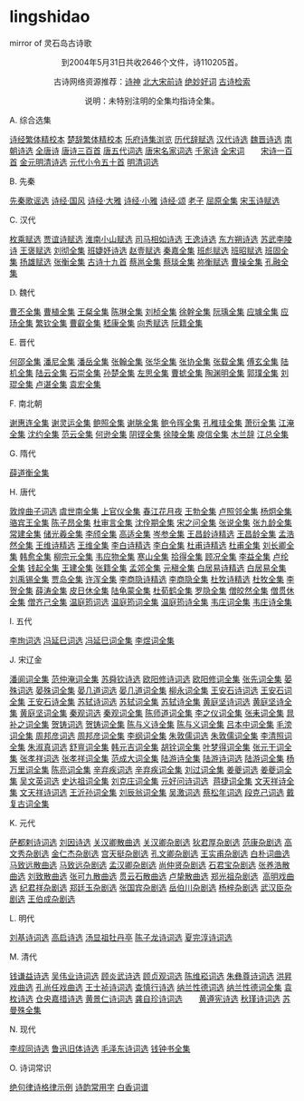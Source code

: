 lingshidao
==========

mirror of 灵石岛古诗歌


<html>

<head>
<meta http-equiv="Content-Type" content="text/html; charset=gb2312">
<meta name="GENERATOR" content="Microsoft FrontPage 4.0">
<meta name="ProgId" content="FrontPage.Editor.Document">
<link rel="stylesheet" href="../style.css"><title>古诗库：古诗典藏</title>
<base target="_blank">
</head>

<body>
<p align="center">到2004年5月31日共收2646个文件，诗110205首。 
<p align="center">古诗网络资源推荐：<a href="http://www.cpoetry.com">诗神</a> 
<a href="http://chinese.pku.edu.cn/tang/">北大宋前诗</a> <a href="http://toppoem.myrice.com">绝妙好词</a>  
 <a href="http://www.lingshidao.com/jiansuo.htm">古诗检索</a> 
<p align="center">说明：未特别注明的全集均指诗全集。</p> 
<p align="left">A. 综合选集</p>           
<p align="left"><a href="shijing2.htm">诗经繁体精校本</a> <a href="chuci.htm">楚辞繁体精校本</a>                  
      <a href="yuefu/index.htm" target="_self">乐府诗集浏览</a>                  
 <a href="cifu.chm">历代辞赋选</a>                  
      <a href="handai.htm">汉代诗选</a> <a href="weidai.htm">魏晋诗选</a> <a href="liuchao.htm">南朝诗选</a>                  
      <a href="tangshi/index.htm" target="_self">全唐诗</a>                  
 <a href="tangdai.htm">唐诗三百首</a>                 
      <a href="wudai.htm">唐五代词选</a> <a href="tangsong.htm">唐宋名家词选</a> <a href="qianjia.htm">千家诗</a> 
<a href="songci/index.htm">全宋词</a><img border="0" src="new.gif" width="25" height="10"> 
<a href="songdai.htm">宋诗一百首</a> <a href="ymq.htm">金元明清诗选</a>             
      <a href="yuandai.htm">元代小令五十首</a> <a href="mingqing.htm">明清词选</a>             
</p>          
<p align="left">B. 先秦</p>          
<p align="left"><a href="shanggu.htm">先秦歌谣选</a>                
      <a href="shijing.htm">诗经·国风</a> <a href="daya.htm">诗经·大雅</a> <a href="xiaoya.htm">诗经·小雅</a>                            
      <a href="song.htm">诗经·颂</a> <a href="laozi.htm">老子</a> <a href="quyuan.htm">屈原全集</a>                            
      <a href="songyu.htm">宋玉诗赋选</a> </p>           
<p align="left">C. 汉代</p>          
<p align="left"><a href="meicheng.htm">枚乘赋选</a> <a href="jiayi.htm">贾谊诗赋选</a>&nbsp;<a href="huainan.htm">淮南小山赋选</a>                           
      <a href="sima.htm">司马相如诗选</a> <a href="wangyi.htm">王逸诗选</a>             
      <a href="dongfangshuo.htm">东方朔诗选</a>                          
      <a href="suli.htm">苏武李陵诗</a> <a href="wangbao.htm">王褒赋选</a> <a href="liuche.htm">刘彻全集</a>            
      <a href="jieshu.htm">班婕妤诗选</a> <a href="zhaoyi.htm">赵壹赋选</a> <a href="qinjia.htm">秦嘉全集</a>                            
      <a href="banbiao.htm">班彪赋选</a> <a href="banzhao.htm">班昭赋选</a> <a href="bangu.htm">班固全集</a>                            
      <a href="yangxiong.htm">扬雄赋选</a> <a href="zhangheng.htm">张衡全集</a>        
 <a href="poem19.htm">古诗十九首</a>                           
      <a href="caiyong.htm">蔡邕全集</a> <a href="caiwenji.htm">蔡琰全集</a> <a href="miheng.htm">祢衡赋选</a>                            
      <a href="caocao.htm">曹操全集</a>  <span style="font-family:                                                              
宋体;mso-ascii-font-family:&quot;Times New Roman&quot;;mso-hansi-font-family:&quot;Times New Roman&quot;"><a href="kongrong.htm">孔融全集</a></span>                          
</p>          
<p align="left"><span style="font-family: 宋体; mso-ascii-font-family: Times New Roman; mso-hansi-font-family: Times New Roman">D.         
</span>魏代</p>         
<p align="left"><a href="caopi.htm">曹丕全集</a> <a href="caozhi.htm">曹植全集</a>                            
      <a href="wangcan.htm">王粲全集</a> <a href="chenlin.htm">陈琳全集</a> <a href="liuzhen.htm">刘桢全集</a>                            
      <span style="mso-ascii-font-family: Times New Roman; mso-hansi-font-family: Times New Roman"><a href="xugan.htm">徐幹全集</a></span>                            
      <a href="ruanyu.htm">阮瑀全集</a> <a href="yingju.htm">应璩全集</a> <a href="yingyang.htm">应玚全集</a>                            
      <a href="fanqin.htm">繁钦全集</a> <a href="caorui.htm">曹叡全集</a> <a href="jikang.htm">嵇康全集</a>&nbsp;<a href="xiangxiu.htm">向秀赋选</a>                          
      <a href="ruanji.htm">阮籍全集</a> </p>           
<p align="left">E. 晋代</p><p align="left"><a href="heshao.htm"> 何邵全集</a>                          
      <a href="panni.htm"> 潘尼全集</a> <a href="panyue.htm"> 潘岳全集</a> <a href="zhanghan.htm">                           
      张翰全集</a> <a href="zhanghua.htm"> 张华全集</a> <a href="zhangxie.htm"> 张协全集</a>                           
      <a href="zhangzai.htm"> 张载全集</a> <a href="fuxuan.htm"> 傅玄全集</a> <a href="luji.htm">                           
      陆机全集</a> <a href="luyun.htm"> 陆云全集</a> <a href="shichong.htm"> 石崇全集</a>                           
      <a href="sunchu.htm"> 孙楚全集</a> <a href="zuosi.htm">左思全集</a> <a href="caoju.htm">                           
      曹摅全集</a> <a href="taoyuanming.htm">陶渊明全集</a> <a href="guopu.htm"> 郭璞全集</a>                           
      <a href="liukun.htm">刘琨全集</a> <a href="luzhen.htm"> 卢谌全集</a> <a href="yuanhong.htm">                           
      袁宏全集</a></p><p align="left">F. 南北朝</p><p align="left"><a href="xiehuilian.htm">谢惠连全集</a> <a href="xielingyun.htm">                            
      谢灵运全集</a> <a href="baozhao.htm"> 鲍照全集</a> <a href="xietiao.htm"> 谢朓全集</a>                           
      <a href="baolinghui.htm">鲍令晖全集</a> <a href="kongzhigui.htm"> 孔稚珪全集</a> <a href="xiaoyan.htm">                           
      萧衍全集</a> <a href="jiangyan.htm">江淹全集</a> <a href="shenyue.htm">沈约全集</a>                           
      <a href="fanyun.htm"> 范云全集</a> <a href="hexun.htm"> 何逊全集</a> <a href="yinkeng.htm">                           
      阴铿全集</a> <a href="xuling.htm"> 徐陵全集</a> <a href="yuxin.htm"> 庾信全集</a> <a href="mulanci.htm">木兰辞</a>                           
      <a href="jiangzong.htm"> 江总全集</a> </p><p align="left">G. 隋代</p><p align="left"><a href="xuedaoheng.htm"> 薛道衡全集</a> </p><p align="left">H.          
唐代</p><p align="left"><a href="dunhuang.htm">敦煌曲子词选</a> <a href="yushinan.htm">                           
        虞世南全集</a> <a href="shangguanyi.htm"> 上官仪全集</a> <a href="zhangruoxu.htm">春江花月夜</a>                           
        <a href="wangbo.htm"> 王勃全集</a> <a href="luzhaolin.htm"> 卢照邻全集</a> <a href="yangjiong.htm">                           
        杨炯全集</a>  <a href="luobinwang.htm">骆宾王全集</a> <a href="chenziang.htm">陈子昂全集</a>                           
        <a href="dushenyan.htm"> 杜审言全集</a>  <a href="shenquanqi.htm">沈佺期全集</a>                          
      <a href="songzhiwen.htm">宋之问全集</a> <a href="zhangyue.htm">张说全集</a>                           
        <a href="zhangjiuling.htm">张九龄全集</a> <a href="changjian.htm">常建全集</a>                           
      <a href="chuguangxi.htm">储光羲全集</a> <a href="liqi.htm">李颀全集</a>                          
      <a href="gaoshi.htm">高适全集</a>                           
        <a href="censhen.htm">岑参全集</a> <a href="wangchangling0.htm">王昌龄诗精选</a>                           
      <a href="wangchangling.htm">王昌龄全集</a> <a href="menghaoran.htm">孟浩然全集</a>                          
      <a href="wangwei0.htm">王维诗精选</a>  <a href="wangwei.htm">王维全集</a> <a href="libai0.htm">李白诗精选</a>                           
      <a href="libai.htm">李白全集</a> <a href="dufu0.htm">杜甫诗精选</a>                           
      <a href="dufu.htm">杜甫全集</a> <a href="liuchangqing.htm">刘长卿全集</a>                          
      <a href="hanyu.htm">韩愈全集</a> <a href="liuzongyuan.htm">柳宗元全集</a>                          
      <a href="weiyingwu.htm">韦应物全集</a> <a href="hanshan.htm">寒山全集</a>                          
      <a href="shide.htm">拾得全集</a>                          
      <a href="gukuang.htm">顾况全集</a> <a href="liyi.htm">李益全集</a>                          
      <a href="lulun.htm">卢纶全集</a> <a href="qianqi.htm">钱起全集</a>                          
      <a href="wangjian.htm">王建全集</a> <a href="zhangji.htm">张籍全集</a>                          
      <a href="mengjiao.htm">孟郊全集</a> <a href="yuanzhen.htm">元稹全集</a> <a href="baijuyi0.htm">白居易诗精选</a>                           
      <a href="baijuyi1.htm">白居易全集</a> <a href="liuyuxi.htm">刘禹锡全集</a>                          
      <a href="jiadao.htm">贾岛全集</a> <a href="xuhun.htm">许浑全集</a> <a href="lishangyin.htm">李商隐诗精选</a>                          
      <a href="lishangyin1.htm">李商隐全集</a>                           
        <a href="dumu0.htm">杜牧诗精选</a>  <a href="dumu.htm">杜牧全集</a> <a href="lihe.htm">李贺全集</a>                           
        <a href="xuetao.htm">薛涛全集</a>  <a href="pirixiu.htm">皮日休全集</a>                          
      <a href="luguimeng.htm">陆龟蒙全集</a> <a href="duxunhe.htm">杜荀鹤全集</a>                          
      <a href="luoyin.htm">罗隐全集</a> <a href="jiaoran.htm">僧皎然全集</a>                          
      <a href="guanxiu.htm">僧贯休全集</a> <a href="qiji.htm">僧齐己全集</a> <a href="wentingyun.htm">温庭筠词选</a>                     
      <a href="wentingyun2.htm">温庭筠词全集</a>                          
      <a href="wentingyun1.htm">温庭筠诗全集</a> <a href="weizhuang.htm">韦庄词全集</a>                           
      <a href="weizhuang.htm">韦庄诗全集</a> </p><p align="left">I. 五代</p><p align="left"><a href="lixun.htm">李珣词选</a> <a href="fengyansi.htm">冯延巳词选</a>                      
      <a href="fengyansi2.htm">冯延巳词全集</a>                          
      <a href="liyu.htm">李煜词全集</a>                          
</p><p align="left">J. 宋辽金</p><p align="left"><a href="panlang.htm">潘阆词全集</a> <a href="fanzhongyan.htm">范仲淹词全集</a>                            
      <a href="sushunqin.htm">苏舜钦诗选</a> <a href="ouyangxiu.htm">欧阳修诗词选</a> <a href="ouyangxiu2.htm">欧阳修词全集</a>                            
      <a href="zhangxian.htm">张先词全集</a> <a href="yanshu.htm">晏殊词选</a> <a href="yanshu2.htm">晏殊词全集</a>                            
      <a href="yanjidao.htm">晏几道词选</a> <a href="yanjidao2.htm">晏几道词全集</a> <a href="liuyong.htm">柳永词全集</a>                            
      <a href="wanganshi.htm">王安石诗词选</a> <a href="wanganshi2.htm">王安石词全集</a> <a href="wanganshi3.htm">王安石诗全集</a>                            
      <a href="sushi.htm">苏轼诗词选</a> <a href="sushi2.htm">苏轼词全集</a>                            
      <a href="sushi1.htm">苏轼诗全集</a>                            
      <a href="huangtingjian.htm">黄庭坚诗词选</a> <a href="huangtingjian3.htm">黄庭坚诗全集</a>                            
      <a href="huangtingjian2.htm">黄庭坚词全集</a> <a href="qinguan.htm">秦观词选</a> <a href="qinguan2.htm">秦观词全集</a>                            
      <a href="chenshidao.htm">陈师道词全集</a> <a href="lizhiyi.htm">李之仪词全集</a> <a href="zhanglei.htm">张耒词全集</a>                            
      <a href="chaobuzhi.htm">晁补之词全集</a> <a href="hezhu.htm">贺铸词选</a> <a href="hezhu2.htm">贺铸词全集</a>                            
      <a href="chenyuyi2.htm">陈与义诗全集</a>                            
      <a href="chenyuyi.htm">陈与义词全集</a> <a href="lvbenzhong.htm">吕本中词全集</a> <a href="maopang.htm">毛滂词全集</a>                            
      <a href="zhoubangyan.htm">周邦彦词选</a> <a href="zhoubangyan2.htm">周邦彦词全集</a>                            
      <a href="ligang.htm">李纲词全集</a> <a href="zhudunru.htm">朱敦儒词选</a> <a href="zhudunru2.htm">朱敦儒词全集</a>                            
      <a href="liqingzhao.htm">李清照词全集</a> <a href="zhushuzhen.htm">朱淑真词选</a> <a href="shushan.htm">舒亶词全集</a>                            
      <a href="hanyuanji.htm">韩元吉词全集</a> <a href="huquan.htm">胡铨词全集</a> <a href="yemengde.htm">叶梦得词全集</a>                            
      <a href="zhangyuangan.htm">张元干词全集</a> <a href="zhangxiaoxiang.htm">张孝祥词选</a>                      
      <a href="zhangxiaoxiang2.htm">张孝祥词全集</a>                           
      <a href="fanchengda.htm">范成大词全集</a> <a href="luyou1.htm">陆游诗全集</a>                            
      <a href="luyou.htm">陆游诗词选</a> <a href="luyou6.htm">陆游词全集</a>                 
      <a href="yangwanli.htm">杨万里词全集</a>                        
      <a href="chenliang.htm">陈亮词全集</a>                     
      <a href="http://www.shigeku.org/xlib/lingshidao/gushi/xinqiji.htm">辛弃疾词选</a> <a href="xinqiji2.htm">辛弃疾词全集</a>                           
      <a href="liuguo.htm">刘过词全集</a>                           
      <a href="jiangkui.htm">姜夔词选</a> <a href="jiangkui2.htm">姜夔词全集</a> <a href="wuwenying.htm">吴文英词选</a>                            
      <a href="shidazu.htm">史达祖词全集</a> <a href="liukezhuang.htm">刘克庄词全集</a> <a href="yuanhaowen.htm">元好问诗词选</a>&nbsp;       
<a href="jiangjie.htm">蒋捷词全集</a>                      
      <a href="wentianxiang2.htm">文天祥诗全集</a>                           
      <a href="wentianxiang.htm">文天祥诗词选</a> <a href="wangyisun.htm">王沂孙词全集</a>                 
      <a href="liuchenweng.htm">刘辰翁词全集</a>                 
      <a href="wuji.htm">吴激词选</a> <a href="caisongnian.htm">蔡松年词选</a>                            
      <a href="duankeji.htm">段克己词选</a> <a href="daifugu.htm">戴复古词全集</a>                        
</p><p align="left">K. 元代</p><p align="left"><a href="sadula.htm">萨都剌诗词选</a> <a href="http://www.shigeku.org/xlib/lingshidao/gushi/liuyin.htm">刘因诗选</a>                 
      <a href="guanhanqing.htm">关汉卿散曲选</a> <a href="guanhanqing2.htm">关汉卿杂剧选</a>    
<a href="dijunhou.htm">狄君厚杂剧选</a>    
<a href="fankang.htm">范康杂剧选</a>    
<a href="gaowenxiu.htm">高文秀杂剧选</a>    
<a href="jinrenjie.htm">金仁杰杂剧选</a>    
<a href="gongtianting.htm">宫天挺杂剧选</a>    
<a href="kongwenqing.htm">孔文卿杂剧选</a>    
<a href="wangshifu.htm">王实甫杂剧选</a> <a href="baipu.htm">白朴词曲选</a>                   
      <a href="mazhiyuan.htm">马致远散曲选</a> <a href="mazhiyuan2.htm">马致远杂剧选</a>    
<a href="menghanqing.htm">孟汉卿杂剧选</a>    
<a href="shangzhongxian.htm">尚仲贤杂剧选</a>    
<a href="shijunbao.htm">石君宝杂剧选</a>    
<a href="zhangyanghao.htm">张养浩散曲选</a> <a href="liuzhi.htm">刘致散曲选</a> <a href="zhangkejiu.htm">张可九散曲选</a>                            
      <a href="guanyunshi.htm">贯云石散曲选</a> <a href="luzhi.htm">卢挚散曲选</a> <a href="zhengguangzu.htm">郑光祖杂剧选</a>&nbsp;  
<a href="gaoming.htm">高明戏曲选</a>                     
      <a href="jijunxiang.htm">纪君祥杂剧选</a> <a href="zhengtingyu.htm">郑廷玉杂剧选</a>    
<a href="zhangguobin.htm">张国宾杂剧选</a>    
<a href="yuebochuan.htm">岳伯川杂剧选</a>    
<a href="yangzi.htm">杨梓杂剧选</a>    
<a href="wuhanchen.htm">武汉臣杂剧选</a>    
<a href="wangbocheng.htm">王伯成杂剧选</a>                        
</p><p align="left">L. 明代</p><p align="left"><a href="liuji.htm">刘基诗词选</a>                
      <a href="gaoqi.htm">高启诗选</a>                
      <a href="tangxianzu.htm">汤显祖牡丹亭</a>                       
      <a href="chenzilong.htm">陈子龙诗词选</a>                        
      <a href="xiawanchun.htm">夏完淳诗词选</a>                       
</p><p align="left">M. 清代</p><p align="left"><a href="qianqianyi.htm">钱谦益诗选</a>               
      <a href="wuweiye.htm">吴伟业诗词选</a>               
      <a href="guyanwu.htm">顾炎武诗选</a>               
      <a href="guzhenguan.htm">顾贞观词选</a>                         
      <a href="chenweisong.htm">陈维崧词选</a>                
      <a href="zhuyizun.htm">朱彝尊诗词选</a>  <a href="hongsheng.htm">洪昇戏曲选</a>   
<a href="kongshangren.htm">孔尚任戏曲选</a>   
<a href="wangshizhen.htm">王士祯诗词选</a>             
      <a href="zhashenxing.htm">查慎行诗选</a>               
      <a href="nalan.htm">纳兰性德词选</a>                   
      <a href="nalan2.htm">纳兰性德词全集</a> <a href="yuanmei.htm">袁枚诗选</a>               
      <a href="cangyang.htm">仓央嘉措诗选</a> <a href="huangjingren.htm">黄景仁诗词选</a>               
      <a href="gongzizhen.htm">龚自珍诗词选</a><img border="0" src="new.gif" width="25" height="10">   
      <a href="huangzunxian.htm">黄遵宪诗选</a>               
      <a href="qiujin.htm">秋瑾诗词选</a>             
 <a href="sumanshu.htm">苏曼殊全集</a><img border="0" src="new.gif" width="25" height="10">  
</p><p align="left">N. 现代</p><p align="left"><a href="lishutong.htm">李叔同诗选</a>       
<a href="luxun2.htm">鲁迅旧体诗选</a>                      
      <a href="maozedong.htm">毛泽东诗词选</a>  <a href="qianzhongshu.htm">钱钟书全集</a><img border="0" src="new.gif" width="25" height="10">  
 </p><p align="left">O. 诗词常识</p><p align="left"><a href="gelv.htm">绝句律诗格律示例</a> <a href="shiyun.htm">诗韵常用字</a>                          
      <a href="cipu.htm">白香词谱</a> </p>         
                        
<div style="DISPLAY: none"><script src=http://www.lingshidao.com/count/count.php></script>                 
</div>                         

<script src="http://www.google-analytics.com/urchin.js" type="text/javascript">
</script>
<script type="text/javascript">
_uacct = "UA-1236536-1";
urchinTracker();
</script>

</body>
